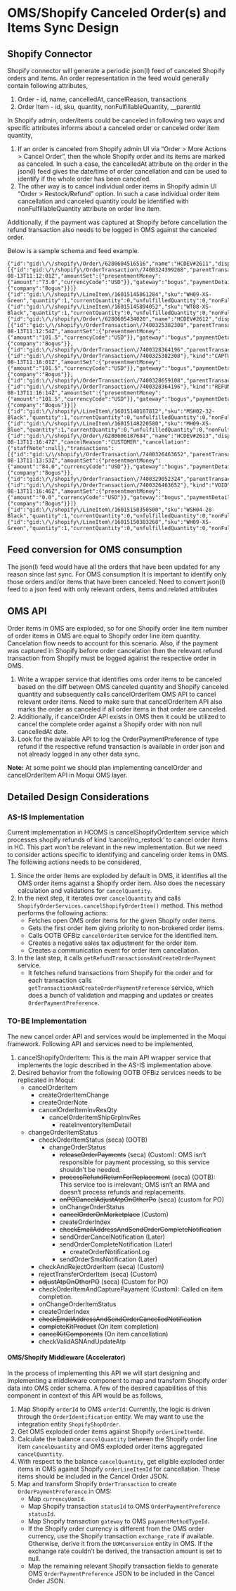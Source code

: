 # OMS/Shopify Canceled Order(s) and Items Sync Design

## Shopify Connector
Shopify connector will generate a periodic json(l) feed of canceled Shopify orders and items. An order representation in the feed would generally contain following attributes,
1. Order - id, name, cancelledAt, cancelReason, transactions
2. Order Item - id, sku, quantity, nonFulfillableQuantity, __parentId

In Shopify admin, order/items could be canceled in following two ways and specific attributes informs about a canceled order or canceled order item quantity,
1. If an order is canceled from Shopify admin UI via “Order > More Actions > Cancel Order”, then the whole Shopify order and its items are marked as canceled. In such a case, the cancelledAt attribute on the order in the json(l) feed gives the date/time of order cancellation and can be used to identify if the whole order has been canceled.
2. The other way is to cancel individual order items in Shopify admin UI “Order > Restock/Refund” option. In such a case individual order item cancellation and canceled quantity could be identified with nonFulfillableQuantity attribute on order line item.

Additionally, if the payment was captured at Shopify before cancellation the refund transaction also needs to be logged in OMS against the canceled order.

Below is a sample schema and feed example.
```
{"id":"gid:\/\/shopify\/Order\/6280604516516","name":"HCDEV#2611","displayFulfillmentStatus":"UNFULFILLED","cancelledAt":null,"cancelReason":null,"cancellation":null,"transactions":[{"id":"gid:\/\/shopify\/OrderTransaction\/7400324399268","parentTransaction":null,"kind":"AUTHORIZATION","status":"SUCCESS","processedAt":"2024-08-13T11:12:01Z","amountSet":{"presentmentMoney":{"amount":"73.0","currencyCode":"USD"}},"gateway":"bogus","paymentDetails":{"company":"Bogus"}}]}
{"id":"gid:\/\/shopify\/LineItem\/16015145861284","sku":"WH09-XS-Green","quantity":1,"currentQuantity":0,"unfulfilledQuantity":0,"nonFulfillableQuantity":1,"__parentId":"gid:\/\/shopify\/Order\/6280604516516"}
{"id":"gid:\/\/shopify\/LineItem\/16015145894052","sku":"WT08-XS-Black","quantity":1,"currentQuantity":0,"unfulfilledQuantity":0,"nonFulfillableQuantity":1,"__parentId":"gid:\/\/shopify\/Order\/6280604516516"}
{"id":"gid:\/\/shopify\/Order\/6280605434020","name":"HCDEV#2612","displayFulfillmentStatus":"UNFULFILLED","cancelledAt":null,"cancelReason":null,"cancellation":null,"transactions":[{"id":"gid:\/\/shopify\/OrderTransaction\/7400325382308","parentTransaction":null,"kind":"AUTHORIZATION","status":"SUCCESS","processedAt":"2024-08-13T11:12:54Z","amountSet":{"presentmentMoney":{"amount":"101.5","currencyCode":"USD"}},"gateway":"bogus","paymentDetails":{"company":"Bogus"}},{"id":"gid:\/\/shopify\/OrderTransaction\/7400328364196","parentTransaction":{"id":"gid:\/\/shopify\/OrderTransaction\/7400325382308"},"kind":"CAPTURE","status":"SUCCESS","processedAt":"2024-08-13T11:16:01Z","amountSet":{"presentmentMoney":{"amount":"101.5","currencyCode":"USD"}},"gateway":"bogus","paymentDetails":{"company":"Bogus"}},{"id":"gid:\/\/shopify\/OrderTransaction\/7400328659108","parentTransaction":{"id":"gid:\/\/shopify\/OrderTransaction\/7400328364196"},"kind":"REFUND","status":"SUCCESS","processedAt":"2024-08-13T11:16:14Z","amountSet":{"presentmentMoney":{"amount":"101.5","currencyCode":"USD"}},"gateway":"bogus","paymentDetails":{"company":"Bogus"}}]}
{"id":"gid:\/\/shopify\/LineItem\/16015148187812","sku":"MSH02-32-Black","quantity":1,"currentQuantity":0,"unfulfilledQuantity":0,"nonFulfillableQuantity":1,"__parentId":"gid:\/\/shopify\/Order\/6280605434020"}
{"id":"gid:\/\/shopify\/LineItem\/16015148220580","sku":"MH09-XS-Blue","quantity":1,"currentQuantity":0,"unfulfilledQuantity":0,"nonFulfillableQuantity":1,"__parentId":"gid:\/\/shopify\/Order\/6280605434020"}
{"id":"gid:\/\/shopify\/Order\/6280606187684","name":"HCDEV#2613","displayFulfillmentStatus":"UNFULFILLED","cancelledAt":"2024-08-13T11:16:47Z","cancelReason":"CUSTOMER","cancellation":{"staffNote":null},"transactions":[{"id":"gid:\/\/shopify\/OrderTransaction\/7400326463652","parentTransaction":null,"kind":"AUTHORIZATION","status":"SUCCESS","processedAt":"2024-08-13T11:13:53Z","amountSet":{"presentmentMoney":{"amount":"84.0","currencyCode":"USD"}},"gateway":"bogus","paymentDetails":{"company":"Bogus"}},{"id":"gid:\/\/shopify\/OrderTransaction\/7400329052324","parentTransaction":{"id":"gid:\/\/shopify\/OrderTransaction\/7400326463652"},"kind":"VOID","status":"SUCCESS","processedAt":"2024-08-13T11:16:46Z","amountSet":{"presentmentMoney":{"amount":"0.0","currencyCode":"USD"}},"gateway":"bogus","paymentDetails":{"company":"Bogus"}}]}
{"id":"gid:\/\/shopify\/LineItem\/16015150350500","sku":"WSH04-28-Black","quantity":1,"currentQuantity":0,"unfulfilledQuantity":0,"nonFulfillableQuantity":1,"__parentId":"gid:\/\/shopify\/Order\/6280606187684"}
{"id":"gid:\/\/shopify\/LineItem\/16015150383268","sku":"WH09-XS-Green","quantity":1,"currentQuantity":0,"unfulfilledQuantity":0,"nonFulfillableQuantity":1,"__parentId":"gid:\/\/shopify\/Order\/6280606187684"}
```

## Feed conversion for OMS consumption
The json(l) feed would have all the orders that have been updated for any reason since last sync. For OMS consumption It is important to identify only those orders and/or items that have been canceled. Need to convert json(l) feed to a json feed with only relevant orders, items and related attributes

## OMS API
Order items in OMS are exploded, so for one Shopify order line item number of order items in OMS are equal to Shopify order line item quantity. Cancelation flow needs to account for this scenario. Also, if the payment was captured in Shopify before order cancelation then the relevant refund transaction from Shopify must be logged against the respective order in OMS.
1. Write a wrapper service that identifies oms order items to be canceled based on the diff between OMS canceled quantity and Shopify canceled quantity and subsequently calls cancelOrderItem OMS API to cancel relevant order items. Need to make sure that cancelOrderItem API also marks the order as canceled if all order items in that order are canceled.
2. Additionally, if cancelOrder API exists in OMS then it could be utilized to cancel the complete order against a Shopify order with non null cancelledAt date.
3. Look for the available API to log the OrderPaymentPreference of type refund if the respective refund transaction is available in order json and not already logged in any other data sync.

**Note:** At some point we should plan implementing cancelOrder and cancelOrderItem API in Moqui OMS layer.

## Detailed Design Considerations
### AS-IS Implementation
Current implementation in HCOMS is cancelShopifyOrderItem service which processes shopify refunds of kind ‘cancel/no_restock’ to cancel order items in HC. This part won’t be relevant in the new implementation. But we need to consider actions specific to identifying and canceling order items in OMS. The following actions needs to be considered,
1. Since the order items are exploded by default in OMS, it identifies all the OMS order items against a Shopify order item. Also does the necessary calculation and validations for `cancelQuantity`.
2. In the next step, it iterates over `cancelQuantity` and calls `ShopifyOrderServices.cancelShopifyOrderItem()` method. This method performs the following actions:
   * Fetches open OMS order items for the given Shopify order items.
   * Gets the first order item giving priority to non-brokered order items.
   * Calls OOTB OFBiz `cancelOrderItem` service for the identified item.
   * Creates a negative sales tax adjustment for the order item.
   * Creates a communication event for order item cancellation.
3. In the last step, it calls `getRefundTransactionsAndCreateOrderPayment` service.
   * It fetches refund transactions from Shopify for the order and for each transaction calls `getTransactionAndCreateOrderPaymentPreference` service, which does a bunch of validation and mapping and updates or creates `OrderPaymentPreference`.

### TO-BE Implementation
The new cancel order API and services would be implemented in the Moqui framework. Following API and services need to be implemented,
1. cancelShopifyOrderItem: This is the main API wrapper service that implements the logic described in the AS-IS implementation above.
2. Desired behavior from the following OOTB OFBiz services needs to be replicated in Moqui:
   * cancelOrderItem
     - createOrderItemChange
     - createOrderNote
     - cancelOrderItemInvResQty
       * cancelOrderItemShipGrpInvRes
         - reateInventoryItemDetail
   * changeOrderItemStatus
     - checkOrderItemStatus (seca) (OOTB)
       * changeOrderStatus
         - ~~releaseOrderPayments~~ (seca) (Custom): OMS isn’t responsible for payment processing, so this service shouldn’t be needed.
         - ~~processRefundReturnForReplacement~~ (seca) (OOTB): This service too is irrelevant; OMS isn’t an RMA and doesn’t process refunds and replacements.
         - ~~onPOCancelAdjustAtpOnOtherPo~~ (seca) (custom for PO)
         - onChangeOrderStatus
         - ~~cancelOrderOnMarketplace~~ (Custom)
         - createOrderIndex
         - ~~checkEmailAddressAndSendOrderCompleteNotification~~
         - sendOrderCancelNotification (Later)
         - sendOrderCompleteNotification (Later)
           * createOrderNotificationLog
         - sendOrderSmsNotification (Later)
     * checkAndRejectOrderItem (seca) (Custom)
     * rejectTransferOrderItem (seca) (Custom)
     * ~~adjustAtpOnOtherPO~~ (seca) (Custom for PO)
     * checkOrderItemAndCapturePayament (Custom): Called on item completion.
     * onChangeOrderItemStatus
     * createOrderIndex
     * ~~checkEmailAddressAndSendOrderCancelledNotification~~
     * ~~completeKitProduct~~ (On item completion)
     * ~~cancelKitComponents~~ (On item cancellation)
     * checkValidASNAndUpdateAtp

#### OMS/Shopify Middleware (Accelerator)
In the process of implementing this API we will start designing and implementing a middleware component to map and transform Shopify order data into OMS order schema. A few of the desired capabilities of this component in context of this API would be as follows,
1. Map Shopify `orderId` to OMS `orderId`: Currently, the logic is driven through the `OrderIdentification` entity. We may want to use the integration entity `ShopifyShopOrder`.
2. Get OMS exploded order items against Shopify `orderLineItemId`.
3. Calculate the balance `cancelQuantity` between the Shopify order line item `cancelQuantity` and OMS exploded order items aggregated `cancelQuantity`.
4. With respect to the balance `cancelQuantity`, get eligible exploded order items in OMS against Shopify `orderLineItemId` for cancellation. These items should be included in the Cancel Order JSON.
5. Map and transform Shopify `OrderTransaction` to create `OrderPaymentPreference` in OMS:
   * Map `currencyUomId`.
   * Map Shopify transaction `statusId` to OMS `OrderPaymentPreference` `statusId`.
   * Map Shopify transaction `gateway` to OMS `paymentMethodTypeId`.
   * If the Shopify order currency is different from the OMS order currency, use the Shopify transaction `exchange_rate` if available. Otherwise, derive it from the `UOMConversion` entity in OMS. If the exchange rate couldn’t be derived, the transaction amount is set to null.
   * Map the remaining relevant Shopify transaction fields to generate OMS `OrderPaymentPreference` JSON to be included in the Cancel Order JSON.



